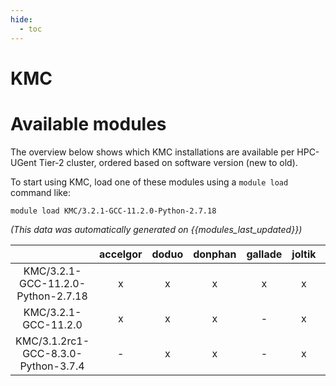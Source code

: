 ```yaml
---
hide:
  - toc
---
```


KMC
===

# Available modules


The overview below shows which KMC installations are available per HPC-UGent Tier-2 cluster, ordered based on software version (new to old).

To start using KMC, load one of these modules using a `module load` command like:

```shell
module load KMC/3.2.1-GCC-11.2.0-Python-2.7.18
```

*(This data was automatically generated on {{modules_last_updated}})*  

| |accelgor|doduo|donphan|gallade|joltik|shinx|skitty|
| :---: | :---: | :---: | :---: | :---: | :---: | :---: | :---: |
|KMC/3.2.1-GCC-11.2.0-Python-2.7.18|x|x|x|x|x|-|-|
|KMC/3.2.1-GCC-11.2.0|x|x|x|-|x|-|-|
|KMC/3.1.2rc1-GCC-8.3.0-Python-3.7.4|-|x|x|-|x|-|-|
